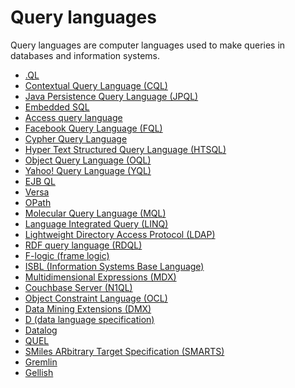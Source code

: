 # Query languages

Query languages are computer languages used to make queries in databases and information systems.

- <a href="https://en.wikipedia.org/wiki/.QL" target="_blank" >.QL</a>
- <a href="https://en.wikipedia.org/wiki/Contextual_Query_Language" target="_blank" >Contextual Query Language (CQL)</a>
- <a href="https://en.wikipedia.org/wiki/Java_Persistence_Query_Language" target="_blank" >Java Persistence Query Language (JPQL)</a>
- <a href="https://en.wikipedia.org/wiki/Embedded_SQL" target="_blank" >Embedded SQL</a>
- <a href="https://en.wikipedia.org/wiki/Access_query_language" target="_blank" >Access query language</a>
- <a href="https://en.wikipedia.org/wiki/Facebook_Query_Language" target="_blank" >Facebook Query Language (FQL)</a>
- <a href="https://en.wikipedia.org/wiki/Cypher_Query_Language" target="_blank" >Cypher Query Language</a>
- <a href="https://en.wikipedia.org/wiki/HTSQL" target="_blank" >Hyper Text Structured Query Language (HTSQL)</a>
- <a href="https://en.wikipedia.org/wiki/Object_Query_Language" target="_blank" >Object Query Language (OQL)</a>
- <a href="https://en.wikipedia.org/wiki/Yahoo!_Query_Language" target="_blank" >Yahoo! Query Language (YQL)</a>
- <a href="https://en.wikipedia.org/wiki/EJB_QL" target="_blank" >EJB QL</a>
- <a href="https://en.wikipedia.org/wiki/Versa_(query_language)" target="_blank" >Versa</a>
- <a href="https://en.wikipedia.org/wiki/WinFS#OPath" target="_blank" >OPath</a>
- <a href="https://en.wikipedia.org/wiki/Molecular_Query_Language" target="_blank" >Molecular Query Language (MQL)</a>
- <a href="https://en.wikipedia.org/wiki/Language_Integrated_Query" target="_blank" >Language Integrated Query (LINQ)</a>
- <a href="https://en.wikipedia.org/wiki/Lightweight_Directory_Access_Protocol" target="_blank" >Lightweight Directory Access Protocol (LDAP)</a>
- <a href="https://en.wikipedia.org/wiki/Lightweight_Directory_Access_Protocol" target="_blank" >RDF query language (RDQL)</a>
- <a href="https://en.wikipedia.org/wiki/F-logic" target="_blank" >F-logic (frame logic)</a>
- <a href="https://en.wikipedia.org/wiki/ISBL" target="_blank" >ISBL (Information Systems Base Language)</a>
- <a href="https://en.wikipedia.org/wiki/MultiDimensional_eXpressions" target="_blank" >Multidimensional Expressions (MDX)</a>
- <a href="https://en.wikipedia.org/wiki/Couchbase_Server" target="_blank" >Couchbase Server (N1QL)</a>
- <a href="https://en.wikipedia.org/wiki/Object_Constraint_Language" target="_blank" >Object Constraint Language (OCL)</a>
- <a href="https://en.wikipedia.org/wiki/Data_Mining_Extensions" target="_blank" >Data Mining Extensions (DMX)</a>
- <a href="https://en.wikipedia.org/wiki/D_(data_language_specification)" target="_blank" >D (data language specification)</a>
- <a href="https://en.wikipedia.org/wiki/Datalog" target="_blank" >Datalog</a>
- <a href="https://en.wikipedia.org/wiki/QUEL_query_languages" target="_blank" >QUEL</a>
- <a href="https://en.wikipedia.org/wiki/Smiles_arbitrary_target_specification" target="_blank" >SMiles ARbitrary Target Specification (SMARTS)</a>
- <a href="https://en.wikipedia.org/wiki/Gremlin_(programming_language)" target="_blank" >Gremlin</a>
- <a href="https://en.wikipedia.org/wiki/Gellish" target="_blank" >Gellish</a>
